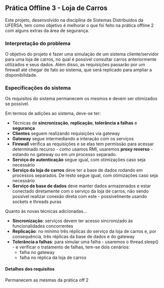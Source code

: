 ## Prática Offline 3 - Loja de Carros

Este projeto, desenvolvido na disciplina de Sistemas Distribuídos da UFERSA, tem como objetivo é melhorar o que foi feito na prática offline 2 com alguns extras da área de segurança.


### Interpretação do problema

O objetivo do projeto é fazer uma simulação de um sistema cliente/servidor para uma loja de carros, no qual é possível consultar carros anteriormente utilizados e seus dados. Além disso, as requisições passarão por um firewall até chegar de fato ao sistema, que será replicado para ampliar a disponibilidade.

### Especificações do sistema

Os requisitos do sistema permanecem os mesmos e devem ser otimizados se possível.

Em termos de adições ao sistema, deve-se ter: 
- Técnicas de **sincronização**, **replicação**, **tolerância a falhas** e **segurança**
- **Clientes** seguem realizando requisições via gateway
- **Gateway** segue intermediando a interação com os serviços
- **Firewall** verifica as requisições e se elas tem permissão para acessar determinado recurso - como usamos RMI, usaremos **proxy reverso** - estando no gateway ou em um processo separado.
- **Serviço de autenticação** segue igual, com otimizações caso seja necessário
- **Serviço da loja de carros** deve ter a base de dados rodando em processos separados. De resto segue igual, com otimizações caso seja necessário
- **Serviço de base de dados** deve manter dados armazenados e estar conectado diretamente com o serviço da loja de carros, não sendo possível realizar conexão direta com este - possivelmente usando sockets e threads puras
 
Quanto às novas técnicas adicionadas...

- **Sincronização**: serviços devem ter acesso sincronizado às funcionalidades concorrentes
- **Replicação**: no mínimo três réplicas do serviço da loja de carros e, por consequência, três réplicas da base de dados e do gateway
- **Tolerância a falhas**: para simular uma falha - usaremos o thread.sleep() - e verificar o tratamento de falhas, tem-se dois cenários:
  - falha no gateway
  - falha no réplica da loja de carros



#### Detalhes dos requisitos

Permanecem as mesmas da prática off 2
